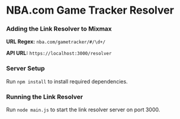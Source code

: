 # NBA.com Game Tracker Resolver
### Adding the Link Resolver to Mixmax
**URL Regex:** `nba.com/gametracker/#/\d+/`

**API URL:** `https://localhost:3000/resolver`

### Server Setup
Run `npm install` to install required dependencies.

### Running the Link Resolver
Run `node main.js` to start the link resolver server on port 3000.
